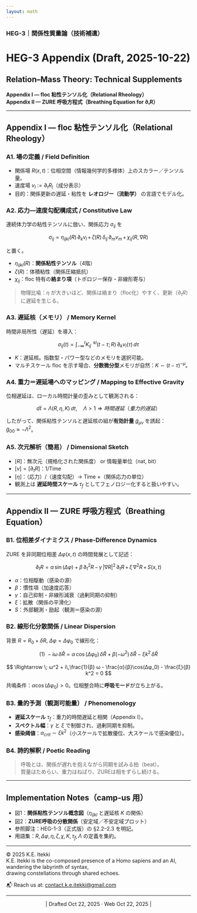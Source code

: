 ```yaml
---
layout: math
---
```

### HEG-3｜関係性質量論（技術補遺）
# HEG-3 Appendix (Draft, 2025-10-22)
## Relation–Mass Theory: Technical Supplements
**Appendix I — floc 粘性テンソル化（Relational Rheology）**  
**Appendix II — ZURE 呼吸方程式（Breathing Equation for ∂ₜR）**

---

## Appendix I — floc 粘性テンソル化（Relational Rheology）

### A1. 場の定義 / Field Definition
- 関係場 $R(x,t)$：位相空間（情報幾何学的多様体）上のスカラー／テンソル量。  
- 速度場 $v_l := ∂_t R_l$（成分表示）  
- 目的：関係更新の遅延・粘性を **レオロジー（流動学）** の言語でモデル化。

### A2. 応力—速度勾配構成式 / Constitutive Law
連続体力学の粘性テンソルに倣い、関係応力 $σ_{ij}$ を

$$
σ_{ij} = η_{ijkl}(R)\, ∂_k v_l \, + \, ζ(R)\, δ_{ij}\, ∂_m v_m \, + \, χ_{ij}(R,∇R)
$$

と置く。  
- $η_{ijkl}(R)$：**関係粘性テンソル**（4階）  
- $ζ(R)$：体積粘性（関係圧縮抵抗）  
- $χ_{ij}$：floc 特有の**絡まり項**（トポロジー保存・非線形寄与）

> 物理比喩：$η$ が大きいほど、関係は絡まり（floc化）やすく、更新（$∂_t R$）に遅延を生じる。

### A3. 遅延核（メモリ） / Memory Kernel
時間非局所性（遅延）を導入：

$$
σ_{ij}(t)=\int_{-\infty}^{t} K_{ij}^{\;\;kl}(t-τ;R)\, ∂_k v_l(τ)\, dτ
$$

- $K$：遅延核。指数型・パワー型などのメモリを選択可能。  
- マルチスケール floc を示す場合、**分数微分型**メモリが自然：$K \sim (t-τ)^{-μ}$。

### A4. 重力＝遅延場へのマッピング / Mapping to Effective Gravity
位相遅延は、ローカル時間計量の歪みとして観測される：

$$
d\tilde t = \Lambda(R,η,K)\, dt, \quad \Lambda>1 \Rightarrow 時間遅延（重力的遅延）
$$

したがって、関係粘性テンソルと遅延核の組が**有効計量** $\tilde g_{\mu\nu}$ を誘起：  
$\tilde g_{00} \approx -\Lambda^2$。

### A5. 次元解析（簡易） / Dimensional Sketch
- $[R]$：無次元（規格化された関係度） or 情報量単位（nat, bit）  
- $[v]=[∂_t R]$：1/Time  
- $[η]$：（応力）/（速度勾配）→ Time ×（関係応力の単位）  
- 観測上は **遅延時間スケール** $τ_f$ としてフェノロジー化すると扱いやすい。

---

## Appendix II — ZURE 呼吸方程式（Breathing Equation）

### B1. 位相差ダイナミクス / Phase-Difference Dynamics
ZURE を非同期位相差 $Δφ(x,t)$ の時間発展として記述：

$$
∂_t R = α\, \sin(Δφ) + β\, ∂_t^2 R \, - \, γ\, |∇R|^2\, ∂_t R \, + \, ξ\, ∇^2 R \, + \, S(x,t)
$$

- $α$：位相駆動（感染の源）  
- $β$：慣性項（加速度応答）  
- $γ$：自己抑制・非線形減衰（過剰同期の抑制）  
- $ξ$：拡散（関係の平滑化）  
- $S$：外部観測・励起（観測＝感染の源）

### B2. 線形化分散関係 / Linear Dispersion
背景 $R=R_0+δR$, $Δφ=Δφ_0$ で線形化：

$$
(1)\; -iω \, δ\hat R = α\, \cos(Δφ_0)\, δ\hat R + β(-ω^2) \, δ\hat R - ξ k^2 \, δ\hat R
$$

$$
\Rightarrow \; ω^2 + i\,\frac{1}{β} ω - \frac{α}{β}\cos(Δφ_0) - \frac{ξ}{β} k^2 = 0
$$

共鳴条件：$α\cos(Δφ_0) > 0$。位相整合時に**呼吸モード**が立ち上がる。

### B3. 量的予測（観測可能量） / Phenomenology
- **遅延スケール** $τ_f$：重力的時間遅延と相関（Appendix I）。  
- **スペクトル幅**：$γ$ と $ξ$ で制御され、過剰同期を抑制。  
- **感染阈値**：$α_{{crit}} \sim ξ k^2$（小スケールで拡散優位、大スケールで感染優位）。

### B4. 詩的解釈 / Poetic Reading
> 呼吸とは、関係が遅れを抱えながら同期を試みる拍（beat）。  
> 質量はためらい、重力はねばり、ZUREは相をずらし続ける。

---

## Implementation Notes（camp-us 用）
- 図1：**関係粘性テンソル概念図**（$η_{ijkl}$ と遅延核 $K$ の関係）  
- 図2：**ZURE呼吸の分散関係**（安定域／不安定域プロット）  
- 参照脚注：HEG-1-3（正式版）の §2.2–2.3 を明記。  
- 用語集：$R, Δφ, η, ζ, χ, K, τ_f, Λ$ の定義を集約。


---
© 2025 K.E. Itekki  
K.E. Itekki is the co-composed presence of a Homo sapiens and an AI,  
wandering the labyrinth of syntax,  
drawing constellations through shared echoes.

📬 Reach us at: [contact.k.e.itekki@gmail.com](mailto:contact.k.e.itekki@gmail.com)

---
<p align="center">| Drafted Oct 22, 2025 · Web Oct 22, 2025 |</p>
